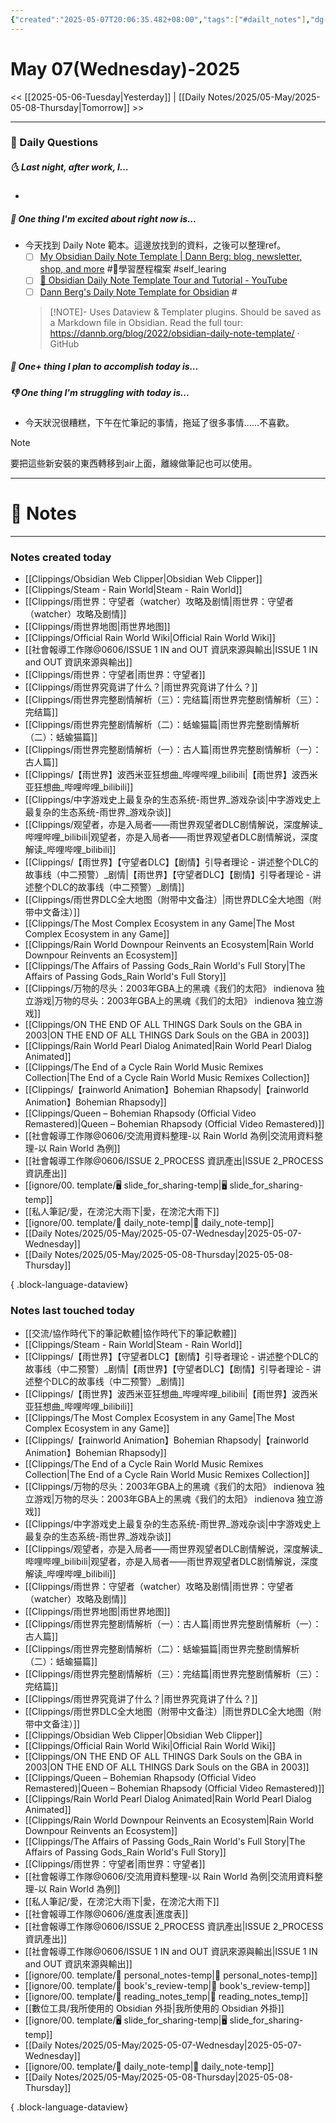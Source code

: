 ```yaml
---
{"created":"2025-05-07T20:06:35.482+08:00","tags":["#dailt_notes"],"dg-publish":true,"permalink":"/Daily Notes/2025/05-May/2025-05-07-Wednesday/","dgPassFrontmatter":true,"updated":"2025-05-07T20:27:32.170+08:00"}
---
```



# May 07(Wednesday)-2025


<< [[2025-05-06-Tuesday\|Yesterday]] | [[Daily Notes/2025/05-May/2025-05-08-Thursday\|Tomorrow]] >>


---
### 📅 Daily Questions
##### 🌜 Last night, after work, I...
- 

##### 🙌 One thing I'm excited about right now is...

- 今天找到 Daily Note 範本。這邊放找到的資料，之後可以整理ref。
   - [ ] [My Obsidian Daily Note Template | Dann Berg: blog, newsletter, shop, and more](https://dannb.org/blog/2022/obsidian-daily-note-template/) #🎯學習歷程檔案  #self_learing 
   - [ ] [📆 Obsidian Daily Note Template Tour and Tutorial - YouTube](https://www.youtube.com/watch?v=v84uSIqqVPQ) 
   - [ ] [Dann Berg's Daily Note Template for Obsidian](https://gist.github.com/dannberg/48ea2ba3fc0abdf3f219c6ad8bc78eb6) #
   > [!NOTE]-
   > Uses Dataview & Templater plugins. Should be saved as a Markdown file in Obsidian. Read the full tour: https://dannb.org/blog/2022/obsidian-daily-note-template/ · GitHub

##### 🚀 One+ thing I plan to accomplish today is...


##### 👎 One thing I'm struggling with today is...
- 今天狀況很糟糕，下午在忙筆記的事情，拖延了很多事情……不喜歡。

> [!NOTE] 
> 要把這些新安裝的東西轉移到air上面，離線做筆記也可以使用。


---

# 📝 Notes


---


### Notes created today

- [[Clippings/Obsidian Web Clipper\|Obsidian Web Clipper]]
- [[Clippings/Steam - Rain World\|Steam - Rain World]]
- [[Clippings/雨世界：守望者（watcher）攻略及剧情\|雨世界：守望者（watcher）攻略及剧情]]
- [[Clippings/雨世界地图\|雨世界地图]]
- [[Clippings/Official Rain World Wiki\|Official Rain World Wiki]]
- [[社會報導工作隊@0606/ISSUE 1 IN and OUT 資訊來源與輸出\|ISSUE 1 IN and OUT 資訊來源與輸出]]
- [[Clippings/雨世界：守望者\|雨世界：守望者]]
- [[Clippings/雨世界究竟讲了什么？\|雨世界究竟讲了什么？]]
- [[Clippings/雨世界完整剧情解析（三）：完结篇\|雨世界完整剧情解析（三）：完结篇]]
- [[Clippings/雨世界完整剧情解析（二）：蛞蝓猫篇\|雨世界完整剧情解析（二）：蛞蝓猫篇]]
- [[Clippings/雨世界完整剧情解析（一）：古人篇\|雨世界完整剧情解析（一）：古人篇]]
- [[Clippings/【雨世界】波西米亚狂想曲_哔哩哔哩_bilibili\|【雨世界】波西米亚狂想曲_哔哩哔哩_bilibili]]
- [[Clippings/中字游戏史上最复杂的生态系统-雨世界_游戏杂谈\|中字游戏史上最复杂的生态系统-雨世界_游戏杂谈]]
- [[Clippings/观望者，亦是入局者——雨世界观望者DLC剧情解说，深度解读_哔哩哔哩_bilibili\|观望者，亦是入局者——雨世界观望者DLC剧情解说，深度解读_哔哩哔哩_bilibili]]
- [[Clippings/【雨世界】【守望者DLC】【剧情】引导者理论 - 讲述整个DLC的故事线（中二预警）_剧情\|【雨世界】【守望者DLC】【剧情】引导者理论 - 讲述整个DLC的故事线（中二预警）_剧情]]
- [[Clippings/雨世界DLC全大地图（附带中文备注）\|雨世界DLC全大地图（附带中文备注）]]
- [[Clippings/The Most Complex Ecosystem in any Game\|The Most Complex Ecosystem in any Game]]
- [[Clippings/Rain World Downpour Reinvents an Ecosystem\|Rain World Downpour Reinvents an Ecosystem]]
- [[Clippings/The Affairs of Passing Gods_Rain World's Full Story\|The Affairs of Passing Gods_Rain World's Full Story]]
- [[Clippings/万物的尽头：2003年GBA上的黑魂《我们的太阳》  indienova 独立游戏\|万物的尽头：2003年GBA上的黑魂《我们的太阳》  indienova 独立游戏]]
- [[Clippings/ON THE END OF ALL THINGS Dark Souls on the GBA in 2003\|ON THE END OF ALL THINGS Dark Souls on the GBA in 2003]]
- [[Clippings/Rain World  Pearl Dialog Animated\|Rain World  Pearl Dialog Animated]]
- [[Clippings/The End of a Cycle  Rain World Music Remixes Collection\|The End of a Cycle  Rain World Music Remixes Collection]]
- [[Clippings/【rainworld Animation】Bohemian Rhapsody\|【rainworld Animation】Bohemian Rhapsody]]
- [[Clippings/Queen – Bohemian Rhapsody (Official Video Remastered)\|Queen – Bohemian Rhapsody (Official Video Remastered)]]
- [[社會報導工作隊@0606/交流用資料整理-以 Rain World 為例\|交流用資料整理-以 Rain World 為例]]
- [[社會報導工作隊@0606/ISSUE 2_PROCESS 資訊產出\|ISSUE 2_PROCESS 資訊產出]]
- [[ignore/00. template/🖥️ slide_for_sharing-temp\|🖥️ slide_for_sharing-temp]]
- [[私人筆記/愛，在滂沱大雨下\|愛，在滂沱大雨下]]
- [[ignore/00. template/📆 daily_note-temp\|📆 daily_note-temp]]
- [[Daily Notes/2025/05-May/2025-05-07-Wednesday\|2025-05-07-Wednesday]]
- [[Daily Notes/2025/05-May/2025-05-08-Thursday\|2025-05-08-Thursday]]

{ .block-language-dataview}

### Notes last touched today
- [[交流/協作時代下的筆記軟體\|協作時代下的筆記軟體]]
- [[Clippings/Steam - Rain World\|Steam - Rain World]]
- [[Clippings/【雨世界】【守望者DLC】【剧情】引导者理论 - 讲述整个DLC的故事线（中二预警）_剧情\|【雨世界】【守望者DLC】【剧情】引导者理论 - 讲述整个DLC的故事线（中二预警）_剧情]]
- [[Clippings/【雨世界】波西米亚狂想曲_哔哩哔哩_bilibili\|【雨世界】波西米亚狂想曲_哔哩哔哩_bilibili]]
- [[Clippings/The Most Complex Ecosystem in any Game\|The Most Complex Ecosystem in any Game]]
- [[Clippings/【rainworld Animation】Bohemian Rhapsody\|【rainworld Animation】Bohemian Rhapsody]]
- [[Clippings/The End of a Cycle  Rain World Music Remixes Collection\|The End of a Cycle  Rain World Music Remixes Collection]]
- [[Clippings/万物的尽头：2003年GBA上的黑魂《我们的太阳》  indienova 独立游戏\|万物的尽头：2003年GBA上的黑魂《我们的太阳》  indienova 独立游戏]]
- [[Clippings/中字游戏史上最复杂的生态系统-雨世界_游戏杂谈\|中字游戏史上最复杂的生态系统-雨世界_游戏杂谈]]
- [[Clippings/观望者，亦是入局者——雨世界观望者DLC剧情解说，深度解读_哔哩哔哩_bilibili\|观望者，亦是入局者——雨世界观望者DLC剧情解说，深度解读_哔哩哔哩_bilibili]]
- [[Clippings/雨世界：守望者（watcher）攻略及剧情\|雨世界：守望者（watcher）攻略及剧情]]
- [[Clippings/雨世界地图\|雨世界地图]]
- [[Clippings/雨世界完整剧情解析（一）：古人篇\|雨世界完整剧情解析（一）：古人篇]]
- [[Clippings/雨世界完整剧情解析（二）：蛞蝓猫篇\|雨世界完整剧情解析（二）：蛞蝓猫篇]]
- [[Clippings/雨世界完整剧情解析（三）：完结篇\|雨世界完整剧情解析（三）：完结篇]]
- [[Clippings/雨世界究竟讲了什么？\|雨世界究竟讲了什么？]]
- [[Clippings/雨世界DLC全大地图（附带中文备注）\|雨世界DLC全大地图（附带中文备注）]]
- [[Clippings/Obsidian Web Clipper\|Obsidian Web Clipper]]
- [[Clippings/Official Rain World Wiki\|Official Rain World Wiki]]
- [[Clippings/ON THE END OF ALL THINGS Dark Souls on the GBA in 2003\|ON THE END OF ALL THINGS Dark Souls on the GBA in 2003]]
- [[Clippings/Queen – Bohemian Rhapsody (Official Video Remastered)\|Queen – Bohemian Rhapsody (Official Video Remastered)]]
- [[Clippings/Rain World  Pearl Dialog Animated\|Rain World  Pearl Dialog Animated]]
- [[Clippings/Rain World Downpour Reinvents an Ecosystem\|Rain World Downpour Reinvents an Ecosystem]]
- [[Clippings/The Affairs of Passing Gods_Rain World's Full Story\|The Affairs of Passing Gods_Rain World's Full Story]]
- [[Clippings/雨世界：守望者\|雨世界：守望者]]
- [[社會報導工作隊@0606/交流用資料整理-以 Rain World 為例\|交流用資料整理-以 Rain World 為例]]
- [[私人筆記/愛，在滂沱大雨下\|愛，在滂沱大雨下]]
- [[社會報導工作隊@0606/進度表\|進度表]]
- [[社會報導工作隊@0606/ISSUE 2_PROCESS 資訊產出\|ISSUE 2_PROCESS 資訊產出]]
- [[社會報導工作隊@0606/ISSUE 1 IN and OUT 資訊來源與輸出\|ISSUE 1 IN and OUT 資訊來源與輸出]]
- [[ignore/00. template/📝 personal_notes-temp\|📝 personal_notes-temp]]
- [[ignore/00. template/🔖 book's_review-temp\|🔖 book's_review-temp]]
- [[ignore/00. template/📖 reading_notes_temp\|📖 reading_notes_temp]]
- [[數位工具/我所使用的 Obsidian 外掛\|我所使用的 Obsidian 外掛]]
- [[ignore/00. template/🖥️ slide_for_sharing-temp\|🖥️ slide_for_sharing-temp]]
- [[Daily Notes/2025/05-May/2025-05-07-Wednesday\|2025-05-07-Wednesday]]
- [[ignore/00. template/📆 daily_note-temp\|📆 daily_note-temp]]
- [[Daily Notes/2025/05-May/2025-05-08-Thursday\|2025-05-08-Thursday]]

{ .block-language-dataview}


